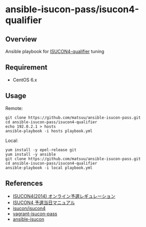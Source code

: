 # ansible-isucon-pass/isucon4-qualifier

## Overview

Ansible playbook for [ISUCON4-qualifier](http://isucon.net/archives/41252218.html) tuning

## Requirement

- CentOS 6.x

## Usage

Remote:
```
git clone https://github.com/matsuu/ansible-isucon-pass.git
cd ansible-isucon-pass/isucon4-qualifier
echo 192.0.2.1 > hosts
ansible-playbook -i hosts playbook.yml
```

Local:
```
yum install -y epel-release git
yum install -y ansible
git clone https://github.com/matsuu/ansible-isucon-pass.git
cd ansible-isucon-pass/isucon4-qualifier
ansible-playbook -i local playbook.yml
```

## References

- [ISUCON4(2014) オンライン予選レギュレーション](http://isucon.net/archives/39979344.html)
- [ISUCON4 予選当日マニュアル](https://gist.github.com/mirakui/e394ed543415852d34a6)
- [isucon/isucon4](https://github.com/isucon/isucon4)
- [vagrant-isucon-pass](https://github.com/matsuu/vagrant-isucon-pass)
- [ansible-isucon](https://github.com/matsuu/ansible-isucon)
